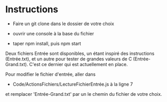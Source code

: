 # Instructions

- Faire un git clone dans le dossier de votre choix

- ouvrir une console à la base du fichier

- taper npm install, puis npm start

Deux fichiers Entrée sont disponibles, un étant inspiré des instructions (Entrée.txt), et un autre pour tester de grandes valeurs de C (Entrée-Grand.txt). C'est ce dernier qui est actuellement en place.

Pour modifier le fichier d'entrée, aller dans

- Code/ActionsFichiers/LectureFichierEntrée.js à la ligne 7

et remplacer 'Entrée-Grand.txt' par un le chemin du fichier de votre choix.
